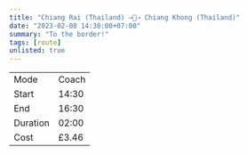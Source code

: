 ```yaml
---
title: "Chiang Rai (Thailand) ⇢🚌⇢ Chiang Khong (Thailand)"
date: "2023-02-08 14:30:00+07:00"
summary: "To the border!"
tags: [route]
unlisted: true
---
```


|  |   |
|---|---|
| Mode | Coach |
| Start | 14:30  |
| End | 16:30  |
| Duration | 02:00 |
| Cost | £3.46 |